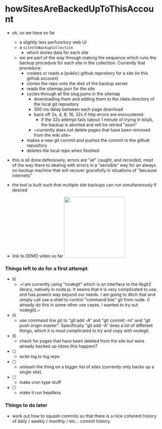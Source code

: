 # howSitesAreBackedUpToThisAccount

* ok, so we have so far
  * a slightly less perfunctory web UI
  * a `sitesToBackupCollection` 
    * which stores data for each site
  * we are part of the way through making the sequence which runs the backup procedure for each site in the collection. Currently that procedure:
    * creates or reads a (public) github repository for a site (in this github account)
    * clones the repo onto the disk of the backup server
    * reads the sitemap.json for the site
    * cycles through all the slug.jsons in the sitemap
      * downloading them and adding them to the /data directory of the local git repository
      * 300 ms delay between each page download
      * back off 2s, 4, 8, 16, 32s if http errors are encountered
        * if the 32s attempt fails (about 1 minute of trying in total), the backup is aborted and will be retried "soon"
      * ~currently does not delete pages that have been removed from the wiki site~
    * makes a new git commit and pushes the commit to the github repository
    * deletes the local repo when finished

* this is all done defensively, errors are "all" caught, and recorded, most of the way there to dealing with errors in a "sensible" way for an always on backup machine that will recover gracefully in situations of "because internets"

* the tool is built such that multiple site backups can run simultaneously if desired

* link to DEMO video so far <a href="https://youtu.be/lQPiEFRNrFs"><img src="https://img.youtube.com/vi/lQPiEFRNrFs/maxresdefault.jpg" width="200"/></a>

### Things left to do for a first attempt
* [x] - ~I am currently using "nodegit" which is an interface to the libgit2 library, natively in node.js. It seems that it is very complicated to use, and has powers way beyond our needs. I am going to ditch that and simply call use a shell to control "command line" git from node. (I already do this in some other use cases. I wanted to try out nodegit).~
* [x] - use command line git to "git add -A" and "git commit -m" and "git push origin master".  Specifically "git add -A" does a _lot_ of different things, which it is most complicated to try and copy with nodegit.
* [x] - check for pages that have been deleted from the site but were already backed up (does this happen)?
* [ ] - write log to log repo
* [ ] - unleash the thing on a bigger list of sites (currently only backs up a single site).
* [ ] - make cron type stuff
* [ ] - make it run headless


### Things to do later
* work out how to squash commits so that there is a nice coherent history of daily / weekly / monthly / etc... commit history.
